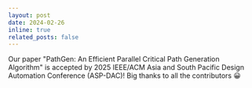 ```yaml
---
layout: post
date: 2024-02-26
inline: true
related_posts: false
---
```


Our paper "PathGen: An Efficient Parallel Critical Path Generation Algorithm" is accepted by 2025 IEEE/ACM Asia and South Pacific Design Automation Conference (ASP-DAC)! Big thanks to all the contributors
:grinning:
